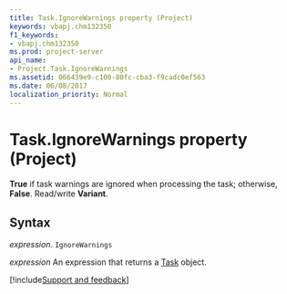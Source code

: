 ```yaml
---
title: Task.IgnoreWarnings property (Project)
keywords: vbapj.chm132350
f1_keywords:
- vbapj.chm132350
ms.prod: project-server
api_name:
- Project.Task.IgnoreWarnings
ms.assetid: 066439e9-c100-80fc-cba3-f9cadc0ef563
ms.date: 06/08/2017
localization_priority: Normal
---
```



# Task.IgnoreWarnings property (Project)

 **True** if task warnings are ignored when processing the task; otherwise, **False**. Read/write **Variant**.


## Syntax

_expression_. `IgnoreWarnings`

 _expression_ An expression that returns a [Task](./Project.Task.md) object.

[!include[Support and feedback](~/includes/feedback-boilerplate.md)]